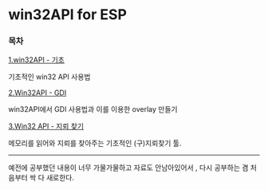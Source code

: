 # win32API for ESP

### 목차

[1.win32API - 기초](tutorials/readme.md)

기초적인 win32 API 사용법 

[2.Win32API - GDI](gdi_tutorials/readme.md)

win32API에서 GDI 사용법과 이를 이용한 overlay 만들기 

[3.Win32 API - 지뢰 찾기 ](minesweeper/readme.md)

메모리를 읽어와 지뢰를 찾아주는 기초적인 (구)지뢰찾기 툴. 

---

예전에 공부했던 내용이 너무 가물가물하고 자료도 안남아있어서 , 다시 공부하는 겸 처음부터 싹 다 새로한다. 

